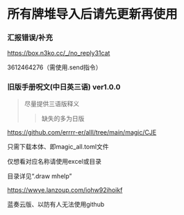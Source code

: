# 所有牌堆导入后请先更新再使用

### 汇报错误/补充

https://box.n3ko.cc/_/no_reply31cat

3612464276（需使用.send指令）

### 旧版手册呪文(中日英三语) ver1.0.0

> 尽量提供三语版释义
>> 缺失的多为日版

https://github.com/errrr-er/alll/tree/main/magic/CJE

只需下载本体、即magic_all.toml文件

仅想看对应名称请使用excel或目录

目录详见“.draw mhelp”

https://wwye.lanzoup.com/iohw92ihoikf

蓝奏云版、以防有人无法使用github